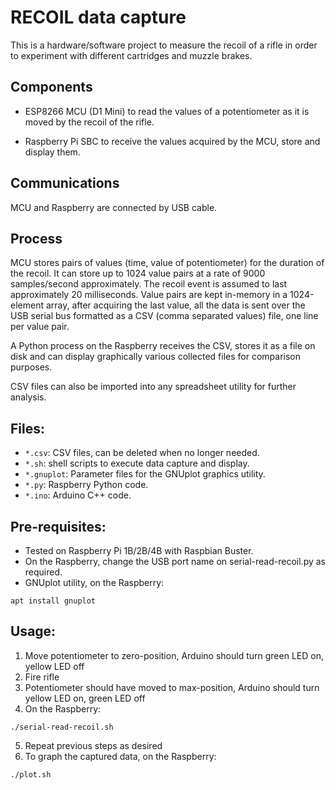 # RECOIL data capture
This is a hardware/software project to measure the recoil of a rifle in order to experiment with different 
cartridges and muzzle brakes.

## Components

- ESP8266 MCU (D1 Mini) to read the values of a potentiometer as it is moved by the recoil of the rifle.

- Raspberry Pi SBC to receive the values acquired by the MCU, store and display them.

## Communications
MCU and Raspberry are connected by USB cable.

## Process
MCU stores pairs of values (time, value of potentiometer) for the duration of the recoil. It can store up to 
1024 value pairs at a rate of 9000 samples/second approximately. The recoil event is assumed to last approximately 20 milliseconds.
Value pairs are kept in-memory in a 1024-element array, after acquiring the last value, all the data is sent
over the USB serial bus formatted as a CSV (comma separated values) file, one line per value pair.

A Python process on the Raspberry receives the CSV, stores it as a file on disk and can display graphically 
various collected files for comparison purposes.

CSV files can also be imported into any spreadsheet utility for further analysis.

## Files:

- `*.csv`: CSV files, can be deleted when no longer needed.
- `*.sh`: shell scripts to execute data capture and display.
- `*.gnuplot`: Parameter files for the GNUplot graphics utility.
- `*.py`: Raspberry Python code.
- `*.ino`: Arduino C++ code.

## Pre-requisites:
- Tested on Raspberry Pi 1B/2B/4B with Raspbian Buster.
- On the Raspberry, change the USB port name on serial-read-recoil.py as required.
- GNUplot utility, on the Raspberry:

`
	apt install gnuplot
`

## Usage:
1. Move potentiometer to zero-position, Arduino should turn green LED on, yellow LED off
2. Fire rifle
3. Potentiometer should have moved to max-position, Arduino should turn yellow LED on, green LED off
4. On the Raspberry:

`
	./serial-read-recoil.sh
`

5. Repeat previous steps as desired
6. To graph the captured data, on the Raspberry:

`
	./plot.sh
`


